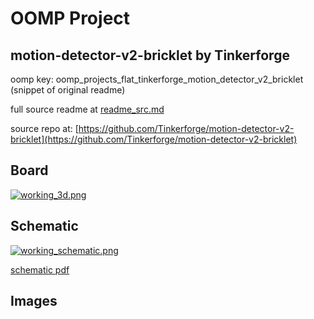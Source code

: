 # OOMP Project  
## motion-detector-v2-bricklet  by Tinkerforge  
  
oomp key: oomp_projects_flat_tinkerforge_motion_detector_v2_bricklet  
(snippet of original readme)  
  
  
  full source readme at [readme_src.md](readme_src.md)  
  
source repo at: [https://github.com/Tinkerforge/motion-detector-v2-bricklet](https://github.com/Tinkerforge/motion-detector-v2-bricklet)  
## Board  
  
[![working_3d.png](working_3d_600.png)](working_3d.png)  
## Schematic  
  
[![working_schematic.png](working_schematic_600.png)](working_schematic.png)  
  
[schematic pdf](working_schematic.pdf)  
## Images  
